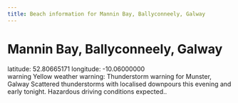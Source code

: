 ```yaml
---
title: Beach information for Mannin Bay, Ballyconneely, Galway
---
```

# Mannin Bay, Ballyconneely, Galway 

<div class="location-info">latitude: 52.80665171 longitude: -10.06000000</div>
<div id="met-eireann-warnings"><span class="material-icons yellow-warning">warning</span>&nbsp;Yellow weather warning: Thunderstorm warning for Munster, Galway Scattered thunderstorms with localised downpours this evening and early tonight. Hazardous driving conditions expected..&nbsp;</div>
<div></div>